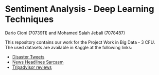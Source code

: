 # Sentiment Analysis - Deep Learning Techniques

Dario Cioni (7073911) and Mohamed Salah Jebali (7078487)

This repository contains our work for the Project Work in Big Data - 3 CFU.
The used datasets are available in Kaggle at the following links:

- [Disaster Tweets](https://www.kaggle.com/competitions/nlp-getting-started/data)
- [News Headlines Sarcasm](https://www.kaggle.com/datasets/rmisra/news-headlines-dataset-for-sarcasm-detection)
- [Tripadvisor reviews](https://www.kaggle.com/datasets/andrewmvd/trip-advisor-hotel-reviews)




